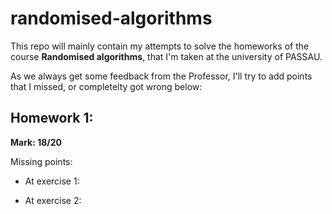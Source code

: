 # randomised-algorithms


This repo will mainly contain my attempts to solve the homeworks of the course **Randomised algorithms**, that I'm taken at the university of PASSAU.

As we always get some feedback from the Professor, I'll try to add points that I missed, or completelty got wrong below:

## Homework 1:
**Mark: 18/20**

Missing points:

* At exercise 1:


* At exercise 2: